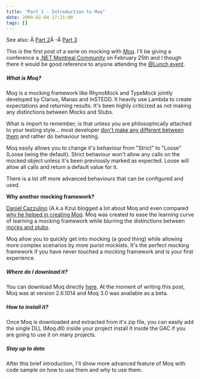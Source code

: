 ```yaml
---
title: "Part 1 - Introduction to Moq"
date: 2009-02-04 17:21:00
tags: []
---
```


See also: &Acirc;&nbsp;[Part 2](http://blog.decayingcode.com/2009/02/part-2-basic-of-mocking-with-moq.html)&Acirc;&nbsp;-&Acirc;&nbsp;[Part 3](http://blog.decayingcode.com/2009/02/part-3-advanced-mocking-functionalities.html)

This is the first post of a serie on mocking with [Moq](http://code.google.com/p/moq/ "Moq"). I'll be giving a conference a [.NET Montreal Community](http://www.dotnetmontreal.com/ ".NET Montreal Community") on February 25th and I though there it would be good reference to anyone attending the [@Lunch event](http://www.dotnetmontreal.com/dnn/Accueil/tabid/36/ModuleID/398/ItemID/29/mctl/EventDetails/language/en-CA/Default.aspx?selecteddate=25/02/2009).

##### What is Moq?

Moq is a mocking framework like RhynoMock and TypeMock jointly developed by Clarius, Manas and InSTEDD. It heavily use Lambda to create expectations and returning results. It's been highly criticized as not making any distinctions between Mocks and Stubs.

What is import to remember, is that unless you are philosophically attached to your testing style... most developer [don't make any different between them](http://www.clariusconsulting.net/blogs/kzu/archive/2007/12/27/48594.aspx) and rather do behaviour testing.

Moq easily allows you to change it's behaviour from "Strict" to "Loose" (Loose being the default). Strict behaviour won't allow any calls on the mocked object unless it's been previously marked as expected. Loose will allow all calls and return a default value for it.

There is a lot off more advanced behaviours that can be configured and used.

**Why another mocking framework?**

[Daniel Cazzulino](http://www.clariusconsulting.net/blogs/kzu/ "Daniel Cazzulino") (A.k.a Kzu) blogged a lot about Moq and even compared [why he helped in creating Moq](http://www.clariusconsulting.net/blogs/kzu/archive/2007/12/18/LinqtoMockMoqisborn.aspx). Moq was created to ease the learning curve of learning a mocking framework while blurring the distinctions between [mocks and stubs](http://www.clariusconsulting.net/blogs/kzu/archive/2008/07/05/77747.aspx).

Moq allow you to quickly get into mocking (a good thing) while allowing more complex scenarios by more purist mockists. It's the perfect mocking framework if you have never touched a mocking framework and is your first experience.

##### Where do I download it?

You can download Moq directly [here](http://code.google.com/p/moq/downloads/list). At the moment of writing this post, Moq was at version 2.6.1014 and Moq 3.0 was available as a beta.

##### How to install it?

Once Moq is downloaded and extracted from it's zip file, you can easily add the single DLL (Moq.dll) inside your project install it inside the GAC if you are going to use it on many projects.

##### Stay up to date

After this brief introduction, I'll show more advanced feature of Moq with code sample on how to use them and why to use them.